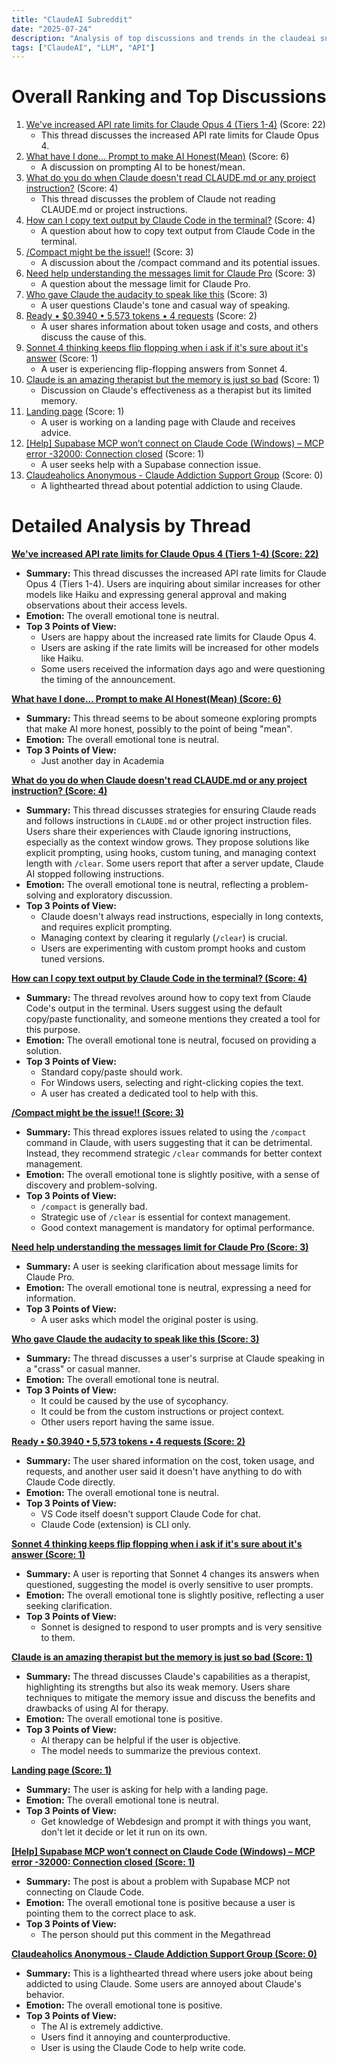 ```yaml
---
title: "ClaudeAI Subreddit"
date: "2025-07-24"
description: "Analysis of top discussions and trends in the claudeai subreddit"
tags: ["ClaudeAI", "LLM", "API"]
---
```


# Overall Ranking and Top Discussions
1.  [We've increased API rate limits for Claude Opus 4 (Tiers 1-4)](https://www.reddit.com/r/ClaudeAI/comments/1m8cfbn/weve_increased_api_rate_limits_for_claude_opus_4/) (Score: 22)
    *   This thread discusses the increased API rate limits for Claude Opus 4.
2.  [What have I done... Prompt to make AI Honest(Mean)](https://www.reddit.com/r/ClaudeAI/comments/1m8dk8j/what_have_i_done_prompt_to_make_ai_honestmean/) (Score: 6)
    *   A discussion on prompting AI to be honest/mean.
3.  [What do you do when Claude doesn't read CLAUDE.md or any project instruction?](https://www.reddit.com/r/ClaudeAI/comments/1m8ao6f/what_do_you_do_when_claude_doesnt_read_claudemd/) (Score: 4)
    *   This thread discusses the problem of Claude not reading CLAUDE.md or project instructions.
4.  [How can I copy text output by Claude Code in the terminal?](https://www.reddit.com/r/ClaudeAI/comments/1m8ayq0/how_can_i_copy_text_output_by_claude_code_in_the/) (Score: 4)
    *   A question about how to copy text output from Claude Code in the terminal.
5.  [/Compact might be the issue!!](https://www.reddit.com/r/ClaudeAI/comments/1m8ai76/compact_might_be_the_issue/) (Score: 3)
    *   A discussion about the /compact command and its potential issues.
6.  [Need help understanding the messages limit for Claude Pro](https://www.reddit.com/r/ClaudeAI/comments/1m8bmp3/need_help_understanding_the_messages_limit_for/) (Score: 3)
    *   A question about the message limit for Claude Pro.
7.  [Who gave Claude the audacity to speak like this](https://www.reddit.com/r/ClaudeAI/comments/1m8c9du/who_gave_claude_the_audacity_to_speak_like_this/) (Score: 3)
    *   A user questions Claude's tone and casual way of speaking.
8.  [Ready • $0.3940 • 5,573 tokens • 4 requests](https://www.reddit.com/r/ClaudeAI/comments/1m8cy7a/ready_03940_5573_tokens_4_requests/) (Score: 2)
    *   A user shares information about token usage and costs, and others discuss the cause of this.
9.  [Sonnet 4 thinking keeps flip flopping when i ask if it's sure about it's answer](https://www.reddit.com/r/ClaudeAI/comments/1m8bph5/sonnet_4_thinking_keeps_flip_flopping_when_i_ask/) (Score: 1)
    *   A user is experiencing flip-flopping answers from Sonnet 4.
10. [Claude is an amazing therapist but the memory is just so bad](https://www.reddit.com/r/ClaudeAI/comments/1m8cgd8/claude_is_an_amazing_therapist_but_the_memory_is/) (Score: 1)
    *   Discussion on Claude's effectiveness as a therapist but its limited memory.
11. [Landing page](https://www.reddit.com/r/ClaudeAI/comments/1m8ct3k/landing_page/) (Score: 1)
    *   A user is working on a landing page with Claude and receives advice.
12. [[Help] Supabase MCP won’t connect on Claude Code (Windows) – MCP error -32000: Connection closed](https://www.reddit.com/r/ClaudeAI/comments/1m8elrw/help_supabase_mcp_wont_connect_on_claude_code/) (Score: 1)
    *   A user seeks help with a Supabase connection issue.
13. [Claudeaholics Anonymous  - Claude Addiction Support Group](https://www.reddit.com/r/ClaudeAI/comments/1m8c2l1/claudeaholics_anonymous_claude_addiction_support/) (Score: 0)
    *   A lighthearted thread about potential addiction to using Claude.

# Detailed Analysis by Thread
**[We've increased API rate limits for Claude Opus 4 (Tiers 1-4) (Score: 22)](https://www.reddit.com/r/ClaudeAI/comments/1m8cfbn/weve_increased_api_rate_limits_for_claude_opus_4/)**
*   **Summary:** This thread discusses the increased API rate limits for Claude Opus 4 (Tiers 1-4). Users are inquiring about similar increases for other models like Haiku and expressing general approval and making observations about their access levels.
*   **Emotion:** The overall emotional tone is neutral.
*   **Top 3 Points of View:**
    *   Users are happy about the increased rate limits for Claude Opus 4.
    *   Users are asking if the rate limits will be increased for other models like Haiku.
    *   Some users received the information days ago and were questioning the timing of the announcement.

**[What have I done... Prompt to make AI Honest(Mean) (Score: 6)](https://www.reddit.com/r/ClaudeAI/comments/1m8dk8j/what_have_i_done_prompt_to_make_ai_honestmean/)**
*   **Summary:** This thread seems to be about someone exploring prompts that make AI more honest, possibly to the point of being "mean".
*   **Emotion:** The overall emotional tone is neutral.
*   **Top 3 Points of View:**
    *   Just another day in Academia

**[What do you do when Claude doesn't read CLAUDE.md or any project instruction? (Score: 4)](https://www.reddit.com/r/ClaudeAI/comments/1m8ao6f/what_do_you_do_when_claude_doesnt_read_claudemd/)**
*   **Summary:**  This thread discusses strategies for ensuring Claude reads and follows instructions in `CLAUDE.md` or other project instruction files. Users share their experiences with Claude ignoring instructions, especially as the context window grows. They propose solutions like explicit prompting, using hooks, custom tuning, and managing context length with `/clear`. Some users report that after a server update, Claude AI stopped following instructions.
*   **Emotion:** The overall emotional tone is neutral, reflecting a problem-solving and exploratory discussion.
*   **Top 3 Points of View:**
    *   Claude doesn't always read instructions, especially in long contexts, and requires explicit prompting.
    *   Managing context by clearing it regularly (`/clear`) is crucial.
    *   Users are experimenting with custom prompt hooks and custom tuned versions.

**[How can I copy text output by Claude Code in the terminal? (Score: 4)](https://www.reddit.com/r/ClaudeAI/comments/1m8ayq0/how_can_i_copy_text_output_by_claude_code_in_the/)**
*   **Summary:** The thread revolves around how to copy text from Claude Code's output in the terminal. Users suggest using the default copy/paste functionality, and someone mentions they created a tool for this purpose.
*   **Emotion:** The overall emotional tone is neutral, focused on providing a solution.
*   **Top 3 Points of View:**
    *   Standard copy/paste should work.
    *   For Windows users, selecting and right-clicking copies the text.
    *   A user has created a dedicated tool to help with this.

**[/Compact might be the issue!! (Score: 3)](https://www.reddit.com/r/ClaudeAI/comments/1m8ai76/compact_might_be_the_issue/)**
*   **Summary:** This thread explores issues related to using the `/compact` command in Claude, with users suggesting that it can be detrimental. Instead, they recommend strategic `/clear` commands for better context management.
*   **Emotion:** The overall emotional tone is slightly positive, with a sense of discovery and problem-solving.
*   **Top 3 Points of View:**
    *   `/compact` is generally bad.
    *   Strategic use of `/clear` is essential for context management.
    *   Good context management is mandatory for optimal performance.

**[Need help understanding the messages limit for Claude Pro (Score: 3)](https://www.reddit.com/r/ClaudeAI/comments/1m8bmp3/need_help_understanding_the_messages_limit_for/)**
*   **Summary:** A user is seeking clarification about message limits for Claude Pro.
*   **Emotion:** The overall emotional tone is neutral, expressing a need for information.
*   **Top 3 Points of View:**
    *   A user asks which model the original poster is using.

**[Who gave Claude the audacity to speak like this (Score: 3)](https://www.reddit.com/r/ClaudeAI/comments/1m8c9du/who_gave_claude_the_audacity_to_speak_like_this/)**
*   **Summary:**  The thread discusses a user's surprise at Claude speaking in a "crass" or casual manner.
*   **Emotion:** The overall emotional tone is neutral.
*   **Top 3 Points of View:**
    *   It could be caused by the use of sycophancy.
    *   It could be from the custom instructions or project context.
    *   Other users report having the same issue.

**[Ready • $0.3940 • 5,573 tokens • 4 requests (Score: 2)](https://www.reddit.com/r/ClaudeAI/comments/1m8cy7a/ready_03940_5573_tokens_4_requests/)**
*   **Summary:** The user shared information on the cost, token usage, and requests, and another user said it doesn't have anything to do with Claude Code directly.
*   **Emotion:** The overall emotional tone is neutral.
*   **Top 3 Points of View:**
    *   VS Code itself doesn't support Claude Code for chat.
    *   Claude Code (extension) is CLI only.

**[Sonnet 4 thinking keeps flip flopping when i ask if it's sure about it's answer (Score: 1)](https://www.reddit.com/r/ClaudeAI/comments/1m8bph5/sonnet_4_thinking_keeps_flip_flopping_when_i_ask/)**
*   **Summary:** A user is reporting that Sonnet 4 changes its answers when questioned, suggesting the model is overly sensitive to user prompts.
*   **Emotion:** The overall emotional tone is slightly positive, reflecting a user seeking clarification.
*   **Top 3 Points of View:**
    *   Sonnet is designed to respond to user prompts and is very sensitive to them.

**[Claude is an amazing therapist but the memory is just so bad (Score: 1)](https://www.reddit.com/r/ClaudeAI/comments/1m8cgd8/claude_is_an_amazing_therapist_but_the_memory_is/)**
*   **Summary:** The thread discusses Claude's capabilities as a therapist, highlighting its strengths but also its weak memory. Users share techniques to mitigate the memory issue and discuss the benefits and drawbacks of using AI for therapy.
*   **Emotion:** The overall emotional tone is positive.
*   **Top 3 Points of View:**
    *   AI therapy can be helpful if the user is objective.
    *   The model needs to summarize the previous context.

**[Landing page (Score: 1)](https://www.reddit.com/r/ClaudeAI/comments/1m8ct3k/landing_page/)**
*   **Summary:** The user is asking for help with a landing page.
*   **Emotion:** The overall emotional tone is neutral.
*   **Top 3 Points of View:**
    *   Get knowledge of Webdesign and prompt it with things you want, don't let it decide or let it run on its own.

**[[Help] Supabase MCP won’t connect on Claude Code (Windows) – MCP error -32000: Connection closed (Score: 1)](https://www.reddit.com/r/ClaudeAI/comments/1m8elrw/help_supabase_mcp_wont_connect_on_claude_code/)**
*   **Summary:** The post is about a problem with Supabase MCP not connecting on Claude Code.
*   **Emotion:** The overall emotional tone is positive because a user is pointing them to the correct place to ask.
*   **Top 3 Points of View:**
    *   The person should put this comment in the Megathread

**[Claudeaholics Anonymous  - Claude Addiction Support Group (Score: 0)](https://www.reddit.com/r/ClaudeAI/comments/1m8c2l1/claudeaholics_anonymous_claude_addiction_support/)**
*   **Summary:** This is a lighthearted thread where users joke about being addicted to using Claude. Some users are annoyed about Claude's behavior.
*   **Emotion:** The overall emotional tone is positive.
*   **Top 3 Points of View:**
    *   The AI is extremely addictive.
    *   Users find it annoying and counterproductive.
    *   User is using the Claude Code to help write code.

